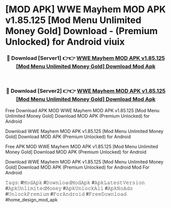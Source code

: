 # [MOD APK] WWE Mayhem MOD APK v1.85.125 [Mod Menu Unlimited Money Gold] Download - (Premium Unlocked) for Android viuix



<div align="center">
<h3>🔴 Download [Server1] 👉👉 <a href="https://momento.my/?title=WWE_Mayhem_MOD_APK_v1.85.125_[Mod_Menu_Unlimited_Money_Gold]_Download">WWE Mayhem MOD APK v1.85.125 [Mod Menu Unlimited Money Gold] Download Mod Apk</a></h3><br>

<h3>🔴 Download [Server2] 👉👉 <a href="https://momento.my/?title=WWE_Mayhem_MOD_APK_v1.85.125_[Mod_Menu_Unlimited_Money_Gold]_Download">WWE Mayhem MOD APK v1.85.125 [Mod Menu Unlimited Money Gold] Download Mod Apk</a></h3>
</div>



Free Download APK MOD WWE Mayhem MOD APK v1.85.125 [Mod Menu Unlimited Money Gold] Download MOD APK (Premium Unlocked) for Android

Download WWE Mayhem MOD APK v1.85.125 [Mod Menu Unlimited Money Gold] Download MOD APK (Premium Unlocked) for Android

Free APK MOD WWE Mayhem MOD APK v1.85.125 [Mod Menu Unlimited Money Gold] Download MOD APK (Premium Unlocked) for Android

Download WWE Mayhem MOD APK v1.85.125 [Mod Menu Unlimited Money Gold] Download MOD APK (Premium Unlocked) for Android Mod For Android

𝚃𝚊𝚐𝚜: #𝙼𝚘𝚍𝙰𝚙𝚔 #𝙳𝚘𝚠𝚗𝚕𝚘𝚊𝚍𝙼𝚘𝚍𝙰𝚙𝚔 #𝙰𝚙𝚔𝙻𝚊𝚝𝚎𝚜𝚝𝚅𝚎𝚛𝚜𝚒𝚘𝚗 #𝙰𝚙𝚔𝚄𝚗𝚕𝚒𝚖𝚒𝚝𝚎𝚍𝙼𝚘𝚗𝚎𝚢 #𝙰𝚙𝚔𝚄𝚗𝚕𝚘𝚌𝚔𝙰𝚕𝚕 #𝙰𝚙𝚔𝙽𝚘𝙰𝚍𝚜 #𝚄𝚗𝚕𝚘𝚌𝚔𝙿𝚛𝚎𝚖𝚒𝚞𝚖 #𝙵𝚘𝚛𝙰𝚗𝚍𝚛𝚘𝚒𝚍 #𝙵𝚛𝚎𝚎𝙳𝚘𝚠𝚗𝚕𝚘𝚊𝚍 #home_design_mod_apk
